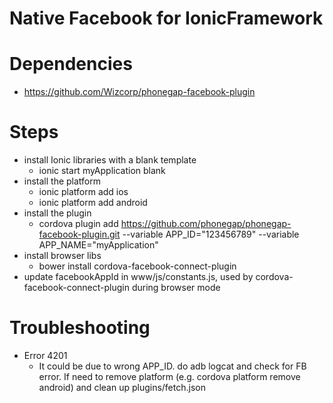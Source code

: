 # Native Facebook for IonicFramework

# Dependencies
* https://github.com/Wizcorp/phonegap-facebook-plugin

# Steps
* install Ionic libraries with a blank template
  * ionic start myApplication blank
* install the platform
  * ionic platform add ios
  * ionic platform add android
* install the plugin
  * cordova plugin add https://github.com/phonegap/phonegap-facebook-plugin.git --variable APP_ID="123456789" --variable APP_NAME="myApplication"
* install browser libs
  * bower install cordova-facebook-connect-plugin
* update facebookAppId in www/js/constants.js, used by cordova-facebook-connect-plugin during browser mode 
  
# Troubleshooting
* Error 4201
  * It could be due to wrong APP_ID. do adb logcat and check for FB error. If need to remove platform (e.g. cordova platform remove android) and clean up plugins/fetch.json
